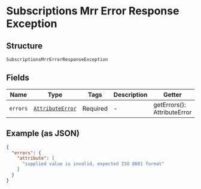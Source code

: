 
# Subscriptions Mrr Error Response Exception

## Structure

`SubscriptionsMrrErrorResponseException`

## Fields

| Name | Type | Tags | Description | Getter | Setter |
|  --- | --- | --- | --- | --- | --- |
| `errors` | [`AttributeError`](../../doc/models/attribute-error.md) | Required | - | getErrors(): AttributeError | setErrors(AttributeError errors): void |

## Example (as JSON)

```json
{
  "errors": {
    "attribute": [
      "supplied value is invalid, expected ISO 8601 format"
    ]
  }
}
```

